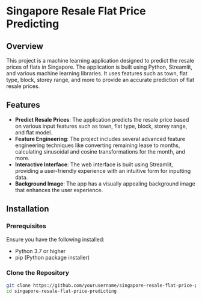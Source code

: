 # Singapore Resale Flat Price Predicting

## Overview

This project is a machine learning application designed to predict the resale prices of flats in Singapore. The application is built using Python, Streamlit, and various machine learning libraries. It uses features such as town, flat type, block, storey range, and more to provide an accurate prediction of flat resale prices.

## Features

- **Predict Resale Prices**: The application predicts the resale price based on various input features such as town, flat type, block, storey range, and flat model.
- **Feature Engineering**: The project includes several advanced feature engineering techniques like converting remaining lease to months, calculating sinusoidal and cosine transformations for the month, and more.
- **Interactive Interface**: The web interface is built using Streamlit, providing a user-friendly experience with an intuitive form for inputting data.
- **Background Image**: The app has a visually appealing background image that enhances the user experience.

## Installation

### Prerequisites

Ensure you have the following installed:

- Python 3.7 or higher
- pip (Python package installer)

### Clone the Repository

```bash
git clone https://github.com/yourusername/singapore-resale-flat-price-predicting.git
cd singapore-resale-flat-price-predicting
